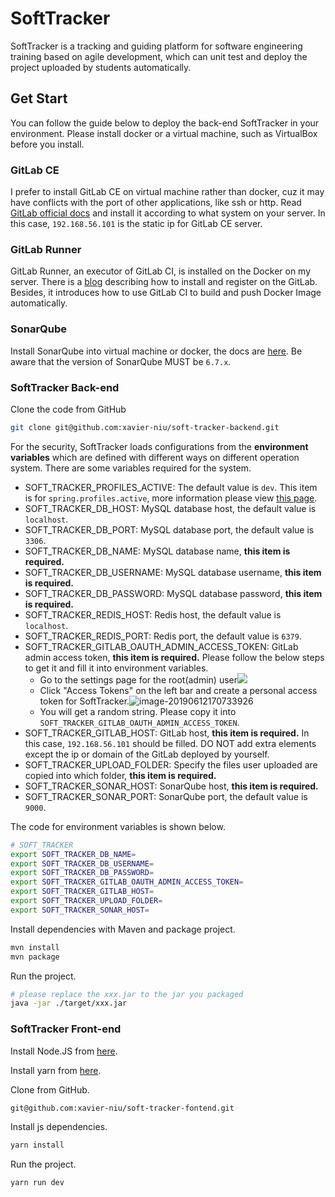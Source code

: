 # SoftTracker

SoftTracker is a tracking and guiding platform for software engineering training based on agile development, which can unit test and deploy the project uploaded by students automatically.

## Get Start

You can follow the guide below to deploy the back-end SoftTracker in your environment. Please install docker or a virtual machine, such as VirtualBox before you install.

### GitLab CE

I prefer to install GitLab CE on virtual machine rather than docker, cuz it may have conflicts with the port of other applications, like ssh or http. Read [GitLab official docs](https://about.gitlab.com/install/) and install it according to what system on your server. In this case, `192.168.56.101` is the static ip for GitLab CE server.

### GitLab Runner

GitLab Runner, an executor of GitLab CI, is installed on the Docker on my server. There is a [blog](https://angristan.xyz/build-push-docker-images-gitlab-ci/) describing how to install and register on the GitLab. Besides, it introduces how to use GitLab CI to build and push Docker Image automatically.

### SonarQube

Install SonarQube into virtual machine or docker, the docs are [here](https://www.sonarqube.org/downloads/). Be aware that the version of SonarQube MUST be `6.7.x`.

### SoftTracker Back-end

Clone the code from GitHub

```bash
git clone git@github.com:xavier-niu/soft-tracker-backend.git
```

For the security, SoftTracker loads configurations from the **environment variables** which are defined with different ways on different operation system. There are some variables required for the system.

- SOFT_TRACKER_PROFILES_ACTIVE: The default value is `dev`. This item is for `spring.profiles.active`, more information please view [this page](https://docs.spring.io/spring-boot/docs/current/reference/html/boot-features-profiles.html).
- SOFT_TRACKER_DB_HOST: MySQL database host, the default value is `localhost`.
- SOFT_TRACKER_DB_PORT: MySQL database port, the default value is `3306`.
- SOFT_TRACKER_DB_NAME: MySQL database name, **this item is required.**
- SOFT_TRACKER_DB_USERNAME: MySQL database username, **this item is required.**
- SOFT_TRACKER_DB_PASSWORD: MySQL database password, **this item is required.**
- SOFT_TRACKER_REDIS_HOST: Redis host, the default value is `localhost`.
- SOFT_TRACKER_REDIS_PORT: Redis port, the default value is `6379`.
- SOFT_TRACKER_GITLAB_OAUTH_ADMIN_ACCESS_TOKEN: GitLab admin access token, **this item is required.** Please follow the below steps to get it and fill it into environment variables.
  - Go to the settings page for the root(admin) user![](http://res.niuxuewei.com/2019-06-12-090347.png)
  - Click "Access Tokens" on the left bar and create a personal access token for SoftTracker.![image-20190612170733926](http://res.niuxuewei.com/2019-06-12-090734.png)
  - You will get a random string. Please copy it into `SOFT_TRACKER_GITLAB_OAUTH_ADMIN_ACCESS_TOKEN`.
- SOFT_TRACKER_GITLAB_HOST: GitLab host,  **this item is required.** In this case, `192.168.56.101` should be filled. DO NOT add extra elements except the ip or domain of the GitLab deployed by yourself.
- SOFT_TRACKER_UPLOAD_FOLDER: Specify the files user uploaded are copied into which folder, **this item is required.**
- SOFT_TRACKER_SONAR_HOST: SonarQube host, **this item is required.**
- SOFT_TRACKER_SONAR_PORT: SonarQube port, the default value is `9000`.

The code for environment variables is shown below.

```bash
# SOFT_TRACKER
export SOFT_TRACKER_DB_NAME=
export SOFT_TRACKER_DB_USERNAME=
export SOFT_TRACKER_DB_PASSWORD=
export SOFT_TRACKER_GITLAB_OAUTH_ADMIN_ACCESS_TOKEN=
export SOFT_TRACKER_GITLAB_HOST=
export SOFT_TRACKER_UPLOAD_FOLDER=
export SOFT_TRACKER_SONAR_HOST=
```

Install dependencies with Maven and package project.

```bash
mvn install
mvn package
```

Run the project.

```bash
# please replace the xxx.jar to the jar you packaged
java -jar ./target/xxx.jar
```

### SoftTracker Front-end

Install Node.JS from [here](https://nodejs.org/en/).

Install yarn from [here](https://yarnpkg.com/en/).

Clone from GitHub.

```bash
git@github.com:xavier-niu/soft-tracker-fontend.git
```

Install js dependencies.

```bash
yarn install
```

Run the project.

```bash
yarn run dev
```

